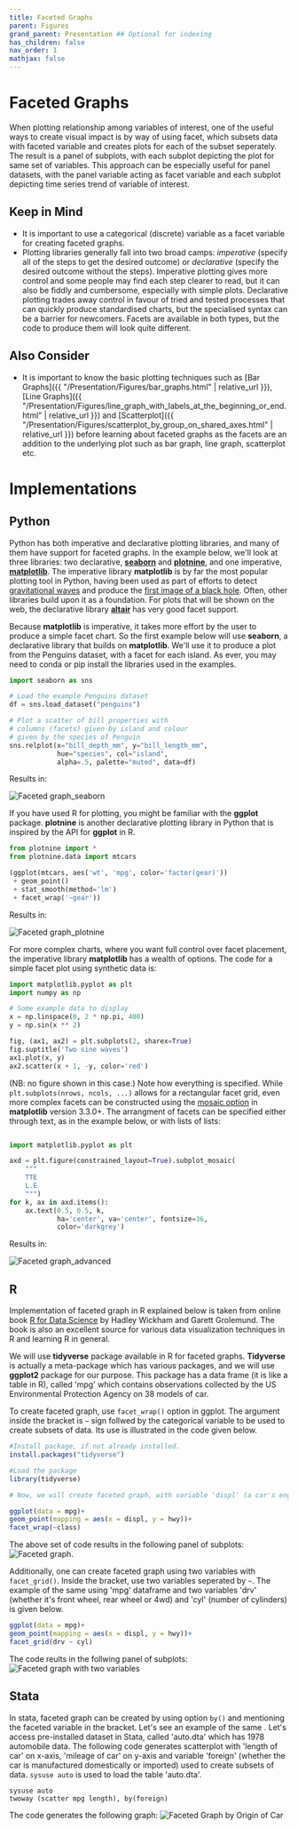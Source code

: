 ```yaml
---
title: Faceted Graphs
parent: Figures
grand_parent: Presentation ## Optional for indexing
has_children: false
nav_order: 1
mathjax: false
---
```


# Faceted Graphs

When plotting relationship among variables of interest, one of the useful ways to create visual impact is by way of using facet, which subsets data with faceted variable and creates plots for each of the subset seperately. The result is a panel of subplots, with each subplot depicting the plot for same set of variables. This approach can be especially useful for panel datasets, with the panel variable acting as facet variable and each subplot depicting time series trend of variable of interest.

## Keep in Mind

- It is important to use a categorical (discrete) variable as a facet variable for creating faceted graphs. 
- Plotting libraries generally fall into two broad camps: *imperative* (specify all of the steps to get the desired outcome) or *declarative* (specify the desired outcome without the steps). Imperative plotting gives more control and some people may find each step clearer to read, but it can also be fiddly and cumbersome, especially with simple plots. Declarative plotting trades away control in favour of tried and tested processes that can quickly produce standardised charts, but the specialised syntax can be a barrier for newcomers. Facets are available in both types, but the code to produce them will look quite different.


## Also Consider

- It is important to know the basic plotting techniques such as [Bar Graphs]({{ "/Presentation/Figures/bar_graphs.html" | relative_url }}), [Line Graphs]({{ "/Presentation/Figures/line_graph_with_labels_at_the_beginning_or_end.html" | relative_url }}) and [Scatterplot]({{ "/Presentation/Figures/scatterplot_by_group_on_shared_axes.html" | relative_url }}) before learning about faceted graphs as the facets are an addition to the underlying plot such as bar graph, line graph, scatterplot etc.


# Implementations

## Python

Python has both imperative and declarative plotting libraries, and many of them have support for faceted graphs. In the example below, we'll look at three libraries: two declarative, [**seaborn**](https://seaborn.pydata.org/index.html) and [**plotnine**](https://plotnine.readthedocs.io/en/stable/index.html), and one imperative, [**matplotlib**](https://matplotlib.org/). The imperative library **matplotlib** is by far the most popular plotting tool in Python, having been used as part of efforts to detect [gravitational waves](https://www.gw-openscience.org/s/events/GW150914/GW150914_tutorial.html) and produce the [first image of a black hole](https://numpy.org/case-studies/blackhole-image/). Often, other libraries build upon it as a foundation. For plots that will be shown on the web, the declarative library [**altair**](https://altair-viz.github.io/) has very good facet support.

Because **matplotlib** is imperative, it takes more effort by the user to produce a simple facet chart. So the first example below will use **seaborn**, a declarative library that builds on **matplotlib**. We'll use it to produce a plot from the Penguins dataset, with a facet for each island. As ever, you may need to conda or pip install the libraries used in the examples.

```python
import seaborn as sns

# Load the example Penguins dataset
df = sns.load_dataset("penguins")

# Plot a scatter of bill properties with
# columns (facets) given by island and colour
# given by the species of Penguin
sns.relplot(x="bill_depth_mm", y="bill_length_mm",
            hue="species", col="island",
            alpha=.5, palette="muted", data=df)
```

Results in:

![Faceted graph_seaborn](https://github.com/LOST-STATS/LOST-STATS.github.io/raw/master/Presentation/Figures/Images/Faceted_Graphs/seaborn_facet_example.png)

If you have used R for plotting, you might be familiar with the **ggplot** package. **plotnine** is another declarative plotting library in Python that is inspired by the API for **ggplot** in R.

```python
from plotnine import *
from plotnine.data import mtcars

(ggplot(mtcars, aes('wt', 'mpg', color='factor(gear)'))
 + geom_point()
 + stat_smooth(method='lm')
 + facet_wrap('~gear'))
```

Results in:

![Faceted graph_plotnine](https://github.com/LOST-STATS/LOST-STATS.github.io/raw/master/Presentation/Figures/Images/Faceted_Graphs/plotnine_facet_example.png)

For more complex charts, where you want full control over facet placement, the imperative library **matplotlib** has a wealth of options. The code for a simple facet plot using synthetic data is:

```python
import matplotlib.pyplot as plt
import numpy as np

# Some example data to display
x = np.linspace(0, 2 * np.pi, 400)
y = np.sin(x ** 2)

fig, (ax1, ax2) = plt.subplots(2, sharex=True)
fig.suptitle('Two sine waves')
ax1.plot(x, y)
ax2.scatter(x + 1, -y, color='red')
```

(NB: no figure shown in this case.) Note how everything is specified. While `plt.subplots(nrows, ncols, ...)` allows for a rectangular facet grid, even more complex facets can be constructed using the [mosaic option](https://matplotlib.org/3.3.0/tutorials/provisional/mosaic.html) in **matplotlib** version 3.3.0+. The arrangment of facets can be specified either through text, as in the example below, or with lists of lists:

```python

import matplotlib.pyplot as plt

axd = plt.figure(constrained_layout=True).subplot_mosaic(
    """
    TTE
    L.E
    """)
for k, ax in axd.items():
    ax.text(0.5, 0.5, k,
            ha='center', va='center', fontsize=36,
            color='darkgrey')
```

Results in:

![Faceted graph_advanced](https://github.com/LOST-STATS/LOST-STATS.github.io/raw/master/Presentation/Figures/Images/Faceted_Graphs/matplotlib_advanced_facet.png)



## R

Implementation of faceted graph in R explained below is taken from online book [R for Data Science](https://r4ds.had.co.nz/data-visualisation.html#facets) by Hadley Wickham and Garett Grolemund. The book is also an excellent source for various data visualization techniques in R and learning R in general.

We will use **tidyverse** package available in R for faceted graphs. **Tidyverse** is actually a meta-package which has various packages, and we will use **ggplot2** package for our purpose. This package has a data frame (it is like a table in R), called 'mpg' which contains observations collected by the US Environmental Protection Agency on 38 models of car.

To create faceted graph, use `facet_wrap()` option in ggplot. The argument inside the bracket is `~` sign follwed by the categorical variable to be used to create subsets of data. Its use is illustrated in the code given below.

```R
#Install package, if not already installed.
install.packages("tidyverse")

#Load the package
library(tidyverse)

# Now, we will create faceted graph, with variable 'displ' (a car's engine size) on  # x-axis and variable 'hwy (car's fuel efficiency on highway) on y-axis. We will use # `facet_wrap(~class)` option to created faceted graph. The variable 'class' denotes # type of car. We use 'geom_point()` to create a scatterplot.

ggplot(data = mpg)+
geom_point(mapping = aes(x = displ, y = hwy))+
facet_wrap(~class)
```
The above set of code results in the following panel of subplots:
![Faceted graph](https://github.com/LOST-STATS/LOST-STATS.github.io/raw/master/Presentation/Figures/Images/Faceted_Graphs/faceted_graph_class.png).

Additionally, one can create faceted graph using two variables with `facet_grid()`. Inside the bracket, use two variables seperated by `~`. The example of the same using 'mpg' dataframe and two variables 'drv' (whether it's front wheel, rear wheel or 4wd) and 'cyl' (number of cylinders) is given below.

```R
ggplot(data = mpg)+
geom_point(mapping = aes(x = displ, y = hwy))+
facet_grid(drv ~ cyl)
```
The code reults in the follwing panel of subplots:
![Faceted graph with two variables](https://github.com/LOST-STATS/LOST-STATS.github.io/raw/master/Presentation/Figures/Images/Faceted_Graphs/faceted_graph_two_variables.png)


## Stata

In stata, faceted graph can be created by using option `by()` and mentioning the faceted variable in the bracket. Let's see an example of the same . Let's access pre-installed dataset in Stata, called 'auto.dta' which has 1978 automobile data. The following code generates scatterplot with 'length of car' on x-axis, 'mileage of car' on y-axis and variable 'foreign' (whether the car is manufactured domestically or imported) used to create subsets of data. `sysuse auto` is used to load the table 'auto.dta'.

```
sysuse auto
twoway (scatter mpg length), by(foreign)
```

The code generates the following graph:
![Faceted Graph by Origin of Car](https://github.com/LOST-STATS/LOST-STATS.github.io/raw/master/Presentation/Figures/Images/Faceted_Graphs/stata_faceted_graph.png)
